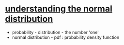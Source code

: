 # [understanding the normal distribution](https://www.youtube.com/watch?v=mtH1fmUVkfE)

- probability - distribution - the number 'one'
- normal distribution - pdf : probability density function
